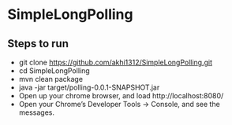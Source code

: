 # SimpleLongPolling

## Steps to run

  - git clone https://github.com/akhi1312/SimpleLongPolling.git 
  -  cd SimpleLongPolling 
  - mvn clean package
  - java -jar target/polling-0.0.1-SNAPSHOT.jar 
  - Open up your chrome browser, and load http://localhost:8080/
  - Open your Chrome’s Developer Tools -> Console, and see the messages.
